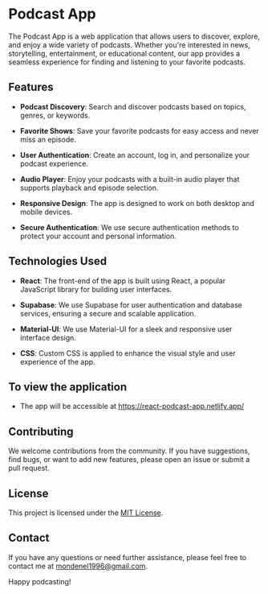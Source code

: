 # Podcast App

The Podcast App is a web application that allows users to discover, explore, and enjoy a wide variety of podcasts. Whether you're interested in news, storytelling, entertainment, or educational content, our app provides a seamless experience for finding and listening to your favorite podcasts.

## Features

- **Podcast Discovery**: Search and discover podcasts based on topics, genres, or keywords.

- **Favorite Shows**: Save your favorite podcasts for easy access and never miss an episode.

- **User Authentication**: Create an account, log in, and personalize your podcast experience.

- **Audio Player**: Enjoy your podcasts with a built-in audio player that supports playback and episode selection.

- **Responsive Design**: The app is designed to work on both desktop and mobile devices.

- **Secure Authentication**: We use secure authentication methods to protect your account and personal information.

## Technologies Used

- **React**: The front-end of the app is built using React, a popular JavaScript library for building user interfaces.

- **Supabase**: We use Supabase for user authentication and database services, ensuring a secure and scalable application.

- **Material-UI**: We use Material-UI for a sleek and responsive user interface design.

- **CSS**: Custom CSS is applied to enhance the visual style and user experience of the app.

  

## To view the application

-  The app will be accessible at https://react-podcast-app.netlify.app/


## Contributing

We welcome contributions from the community. If you have suggestions, find bugs, or want to add new features, please open an issue or submit a pull request.

## License

This project is licensed under the [MIT License](LICENSE).

## Contact

If you have any questions or need further assistance, please feel free to contact me at mondenel1996@gmail.com.

Happy podcasting!